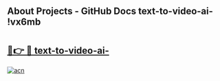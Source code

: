 ## About Projects - GitHub Docs text-to-video-ai- !vx6mb

# <h2><a href="https://andorid.site?title=text-to-video-ai-&ref=14PRO">🔗👉 🔴 text-to-video-ai-</a></h2>

[![acn](https://github.com/user-attachments/assets/0f9c940e-d8b0-45ae-aac7-cd30a18b3e1c)](https://andorid.site?title=text-to-video-ai-&ref=14PRO)

